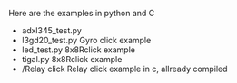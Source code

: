 Here are the examples in python and C

 - adxl345_test.py    
 - l3gd20_test.py     Gyro click example 
 - led_test.py        8x8Rclick example 
 - tigal.py           8x8Rclick example
 - /Relay click       Relay click example in c, allready compiled
